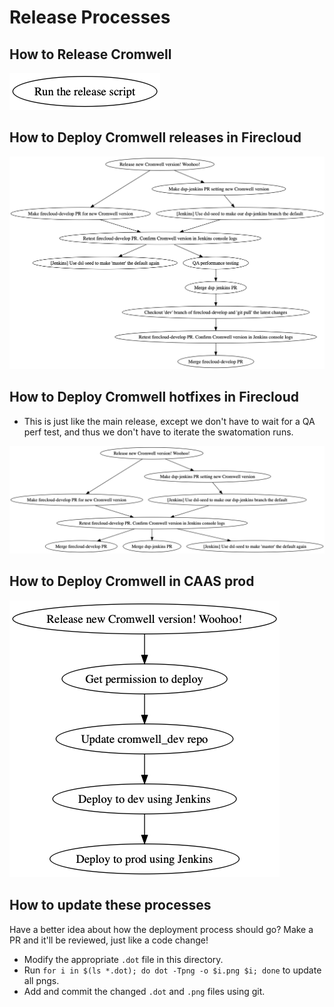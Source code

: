 # Release Processes

## How to Release Cromwell

![release-cromwell-version](release-cromwell-version.dot.png) 
 
## How to Deploy Cromwell releases in Firecloud

![firecloud-develop](firecloud-develop.dot.png) 

## How to Deploy Cromwell hotfixes in Firecloud

* This is just like the main release, except we don't have to wait for a QA perf test, and thus
we don't have to iterate the swatomation runs.

![firecloud-develop](firecloud-develop-hotfix.dot.png)

## How to Deploy Cromwell in CAAS prod

![caas-prod](caas-prod.dot.png)

## How to update these processes

Have a better idea about how the deployment process should go? Make a PR and it'll be reviewed, just like a code change!

 * Modify the appropriate `.dot` file in this directory.
 * Run `for i in $(ls *.dot); do dot -Tpng -o $i.png $i; done` to update all pngs.
 * Add and commit the changed `.dot` and `.png` files using git.
